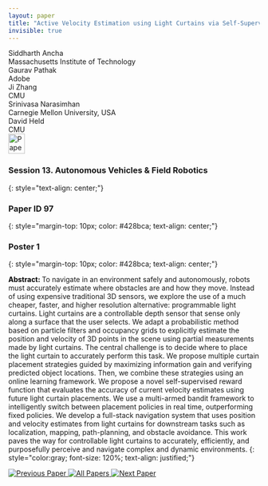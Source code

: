 ```yaml
---
layout: paper
title: "Active Velocity Estimation using Light Curtains via Self-Supervised Multi-Armed Bandits"
invisible: true
---
```

<div class="paper-authors">
<div class="paper-author-box">
    <div class="paper-author-name">Siddharth  Ancha</div>
    <div class="paper-author-uni">Massachusetts Institute of Technology</div>
</div>
<div class="paper-author-box">
    <div class="paper-author-name">Gaurav Pathak</div>
    <div class="paper-author-uni">Adobe</div>
</div>
<div class="paper-author-box">
    <div class="paper-author-name">Ji Zhang</div>
    <div class="paper-author-uni">CMU</div>
</div>
<div class="paper-author-box">
    <div class="paper-author-name">Srinivasa Narasimhan</div>
    <div class="paper-author-uni">Carnegie Mellon University, USA</div>
</div>
<div class="paper-author-box">
    <div class="paper-author-name">David Held</div>
    <div class="paper-author-uni">CMU</div>
</div>

</div><div class="paper-pdf">
<div> <a href="http://www.roboticsproceedings.org/rss19/p097.pdf"><img src="{{ site.baseurl }}/images/paper_link.png" alt="Paper Website" width = "33"  height = "40"/></a> </div>
</div>

### Session 13. Autonomous Vehicles & Field Robotics
{: style="text-align: center;"}

### Paper ID 97
{: style="margin-top: 10px; color: #428bca; text-align: center;"}

### Poster 1
{: style="margin-top: 10px; color: #428bca; text-align: center;"}

<b style="color: black;">Abstract: </b>To navigate in an environment safely and autonomously, robots must accurately estimate where obstacles are and how they move. Instead of using expensive traditional 3D sensors, we explore the use of a much cheaper, faster, and higher resolution alternative: programmable light curtains. Light curtains are a controllable depth sensor that sense only along a surface that the user selects. We adapt a probabilistic method based on particle filters and occupancy grids to explicitly estimate the position and velocity of 3D points in the scene using partial measurements made by light curtains. The central challenge is to decide where to place the light curtain to accurately perform this task. We propose multiple curtain placement strategies guided by maximizing information gain and verifying predicted object locations. Then, we combine these strategies using an online learning framework. We propose a novel self-supervised reward function that evaluates the accuracy of current velocity estimates using future light curtain placements. We use a multi-armed bandit framework to intelligently switch between placement policies in real time, outperforming fixed policies. We develop a full-stack navigation system that uses position and velocity estimates from light curtains for downstream tasks such as localization, mapping, path-planning, and obstacle avoidance. This work paves the way for controllable light curtains to accurately, efficiently, and purposefully perceive and navigate complex and dynamic environments.
{: style="color:gray; font-size: 120%; text-align: justified;"}


<div class="paper-menu">
<a href="{{ site.baseurl }}/program/papers/096/"> <img src="{{ site.baseurl }}/images/previous_paper_icon.png" alt="Previous Paper" title="Previous Paper"/> </a>
<a href="{{ site.baseurl }}/program/papers"><img src="{{ site.baseurl }}/images/overview_icon.png" alt="All Papers" title="All Papers"/> </a>
<a href="{{ site.baseurl }}/program/papers/098/"> <img src="{{ site.baseurl }}/images/next_paper_icon.png" alt="Next Paper" title="Next Paper"/> </a>

</div>
